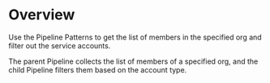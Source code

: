 # Overview

Use the Pipeline Patterns to get the list of members in the specified org and filter out the service accounts.&#x20;

The parent Pipeline collects the list of members of a specified org, and the child Pipeline filters them based on the account type.&#x20;



